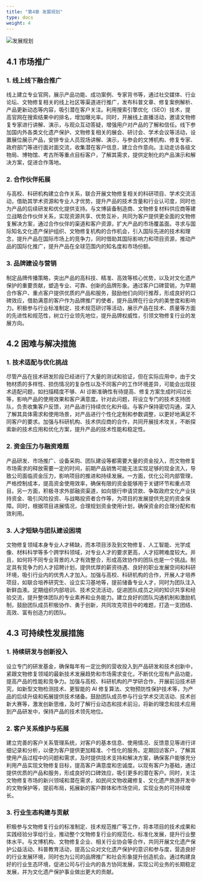 ```yaml
---
title: "第4章 发展规划"
type: docs
weight: 4
---
```


<!-- # 第4章 发展规划 -->

![发展规划](/images/card/4.jpg)

## 4.1 市场推广

### 1. 线上线下融合推广

线上建立专业官网，展示产品功能、成功案例、专家背书等，通过社交媒体、行业论坛、文物修复相关的线上社区等渠道进行推广，发布科普文章、修复案例解析、产品更新动态等内容，吸引潜在客户关注。利用搜索引擎优化（SEO）技术，提高官网在搜索结果中的排名，增加曝光率。同时，开展线上直播活动，邀请文物修复专家进行讲解、演示，与观众互动答疑，增强用户对产品的了解和信任。线下参加国内外各类文化遗产保护、文物修复相关的展会、研讨会、学术会议等活动，设置展位展示产品，安排专业人员现场讲解、演示，与参会的文博机构、修复专家、政府部门等进行面对面交流，收集潜在客户信息，建立合作意向。主动走访各级文物局、博物馆、考古所等重点目标客户，了解其需求，提供定制化的产品演示和解决方案，促进合作落地。

### 2. 合作伙伴拓展

与高校、科研机构建立合作关系，联合开展文物修复相关的科研项目、学术交流活动，借助其学术资源和专业人才优势，提升产品的技术含量和行业认可度，同时也为产品的后续研发和优化提供支持。与文博装备制造商、文物修复材料供应商等建立战略合作伙伴关系，实现资源共享、优势互补，共同为客户提供更全面的文物修复解决方案，通过合作伙伴的渠道和客户资源，扩大产品的市场覆盖面。寻求与国际知名文化遗产保护组织、文物修复机构的合作机会，引入国际先进的技术和理念，提升产品在国际市场上的竞争力，同时借助其国际影响力和项目资源，推动产品的国际化推广，提升产品在全球范围内的知名度和市场份额。

### 3. 品牌建设与营销

制定品牌传播策略，突出产品的高科技、精准、高效等核心优势，以及对文化遗产保护的重要贡献，塑造专业、可靠、创新的品牌形象。通过客户口碑营销，为早期合作客户、重点客户提供优质的产品和服务，鼓励他们向同行推荐，形成良好的口碑效应，借助满意的客户作为品牌推广的使者，提升品牌在行业内的美誉度和影响力。积极参与行业标准制定、技术规范研讨等活动，展示产品在技术、质量等方面的先进性和规范性，树立行业领先地位，提升品牌权威性，引领文物修复行业的发展方向。

## 4.2 困难与解决措施

### 1. 技术适配与优化挑战

尽管产品在技术研发阶段已经进行了大量的测试和验证，但在实际应用中，由于文物材质的多样性、损伤情况的复杂性以及不同客户的工作环境差异，可能会出现技术适配问题，如扫描精度不够、AI 诊断准确性有待提高、修复方案生成时间过长等，影响产品的使用效果和客户满意度。针对此问题，将设立专门的技术支持团队，负责收集客户反馈，对产品进行持续优化和升级。与客户保持密切沟通，深入了解其具体需求和使用场景，对产品进行个性化定制和参数调整，以更好地满足不同客户的要求。加强与科研机构、技术供应商的合作，共同开展技术攻关，不断探索新的技术应用和优化方案，提升产品的技术性能和稳定性。

### 2. 资金压力与融资难题

产品研发、市场推广、设备采购、团队建设等都需要大量的资金投入，而文物修复市场需求的释放需要一定的时间，前期产品销售可能无法实现足够的现金流入，导致公司面临资金压力，影响项目的推进和持续发展。一方面，优化公司内部管理，严格控制成本，提高资金使用效率，确保有限的资金能够用于关键环节和重点项目。另一方面，积极寻求外部融资渠道，如向银行申请贷款、争取政府文化产业扶持资金、吸引风险投资、与战略投资者合作等，为项目的发展提供充足的资金保障。同时，根据项目进展情况，合理规划资金使用计划，确保资金的合理分配和有效利用。

### 3. 人才短缺与团队建设困境

文物修复领域本身专业人才稀缺，而本项目涉及到文物修复、人工智能、光学成像、材料科学等多个跨学科领域，对专业人才的要求更高，人才招聘难度较大。并且，如何将不同专业背景的人才有效整合，形成高效协作的团队也是一个挑战。制定具有竞争力的人才招聘计划，提供优厚的薪资待遇、良好的职业发展空间和科研环境，吸引行业内的优秀人才加入。加强与高校、科研机构的合作，开展人才培养项目，如联合培养研究生、设立实习基地等，提前储备专业人才，同时为团队注入新鲜血液。定期组织内部培训、技术交流活动，促进团队成员之间的知识共享和经验交流，提升整体团队的专业素养和业务能力。建立良好的团队沟通机制和激励机制，鼓励团队成员积极协作、勇于创新，共同攻克项目中的难题，打造一支团结、高效、富有创造力的团队。

## 4.3 可持续性发展措施

### 1. 持续研发与创新投入

设立专门的研发基金，确保每年有一定比例的营收投入到产品研发和技术创新中，紧跟文物修复领域的最新技术发展趋势和市场需求变化，不断优化现有产品功能，提高产品的性能和竞争力。加强与高校、科研机构的产学研合作，开展前沿技术研究，如新型文物检测技术、更智能的 AI 修复算法、文物预防性保护技术等，为产品的后续升级和拓展提供技术储备。鼓励团队成员参与行业学术交流活动、技术创新大赛等，激发创新思维，及时了解行业动态和技术前沿，将新的理念和技术应用到产品研发中，保持产品的技术领先地位。

### 2. 客户关系维护与拓展

建立完善的客户关系管理系统，对客户的基本信息、使用情况、反馈意见等进行详细记录和分析，以便为客户提供更加精准、个性化的服务。定期回访客户，了解其使用产品过程中的问题和需求，及时提供技术支持和解决方案，确保客户能够充分利用产品实现文物修复目标，提高客户满意度和忠诚度。以现有客户为基础，通过提供优质的产品和服务，形成良好的口碑效应，吸引更多的潜在客户。同时，关注文物修复市场的新兴领域和潜在需求，如民间文物收藏修复、文化遗产旅游开发中的文物保护等，提前布局，拓展新的客户群体和市场空间，实现业务的可持续增长。

### 3. 行业生态构建与贡献

积极参与文物修复行业的标准制定、技术规范推广等工作，将本项目的技术成果和实践经验分享给行业，推动整个文物修复行业的规范化、标准化发展，提升行业整体水平。与文博机构、文物修复企业、相关行业协会等合作，共同开展文化遗产保护公益活动、科普教育活动，提高公众对文化遗产保护的意识和参与度，营造良好的行业发展环境，同时也为公司的品牌推广和社会形象提升创造机会。通过构建良好的行业生态环境，促进公司与行业内的各方协同发展，实现公司业务的长期稳定发展，并为文化遗产保护事业做出更大的贡献。

